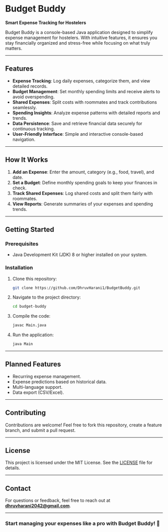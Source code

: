# **Budget Buddy**

**Smart Expense Tracking for Hostelers**

Budget Buddy is a console-based Java application designed to simplify expense management for hostelers. With intuitive features, it ensures you stay financially organized and stress-free while focusing on what truly matters.

---

## **Features**

- **Expense Tracking**: Log daily expenses, categorize them, and view detailed records.
- **Budget Management**: Set monthly spending limits and receive alerts to avoid overspending.
- **Shared Expenses**: Split costs with roommates and track contributions seamlessly.
- **Spending Insights**: Analyze expense patterns with detailed reports and trends.
- **Data Persistence**: Save and retrieve financial data securely for continuous tracking.
- **User-Friendly Interface**: Simple and interactive console-based navigation.

---

## **How It Works**

1. **Add an Expense**: Enter the amount, category (e.g., food, travel), and date.
2. **Set a Budget**: Define monthly spending goals to keep your finances in check.
3. **Track Shared Expenses**: Log shared costs and split them fairly with roommates.
4. **View Reports**: Generate summaries of your expenses and spending trends.

---

## **Getting Started**

### **Prerequisites**
- Java Development Kit (JDK) 8 or higher installed on your system.

### **Installation**
1. Clone this repository:
   ```bash
   git clone https://github.com/DhruvHarani1/BudgetBuddy.git
   ```
2. Navigate to the project directory:
   ```bash
   cd budget-buddy
   ```
3. Compile the code:
   ```bash
   javac Main.java
   ```
4. Run the application:
   ```bash
   java Main
   ```

---

## **Planned Features**
- Recurring expense management.
- Expense predictions based on historical data.
- Multi-language support.
- Data export (CSV/Excel).

---

## **Contributing**
Contributions are welcome! Feel free to fork this repository, create a feature branch, and submit a pull request.

---

## **License**
This project is licensed under the MIT License. See the [LICENSE](LICENSE) file for details.

---

## **Contact**
For questions or feedback, feel free to reach out at **dhruvharani2042@gmail.com**.

---

### Start managing your expenses like a pro with Budget Buddy! 🚀
